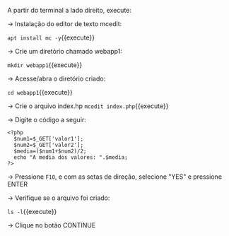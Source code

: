 A partir do terminal a lado direito, execute:

-> Instalação do editor de texto mcedit:

`apt install mc -y`{{execute}}

-> Crie um diretório chamado webapp1:

`mkdir webapp1`{{execute}}

-> Acesse/abra o diretório criado:

`cd webapp1`{{execute}}

-> Crie o arquivo index.hp
`mcedit index.php`{{execute}}

-> Digite o código a seguir:

    <?php
      $num1=$_GET['valor1'];
      $num2=$_GET['valor2'];
      $media=($num1+$num2)/2;
      echo "A media dos valores: ".$media;
    ?>

-> Pressione ```F10```, e com as setas de direção, selecione "YES" e pressione ENTER

-> Verifique se o arquivo foi criado:

`ls -l`{{execute}}
    
-> Clique no botão CONTINUE
